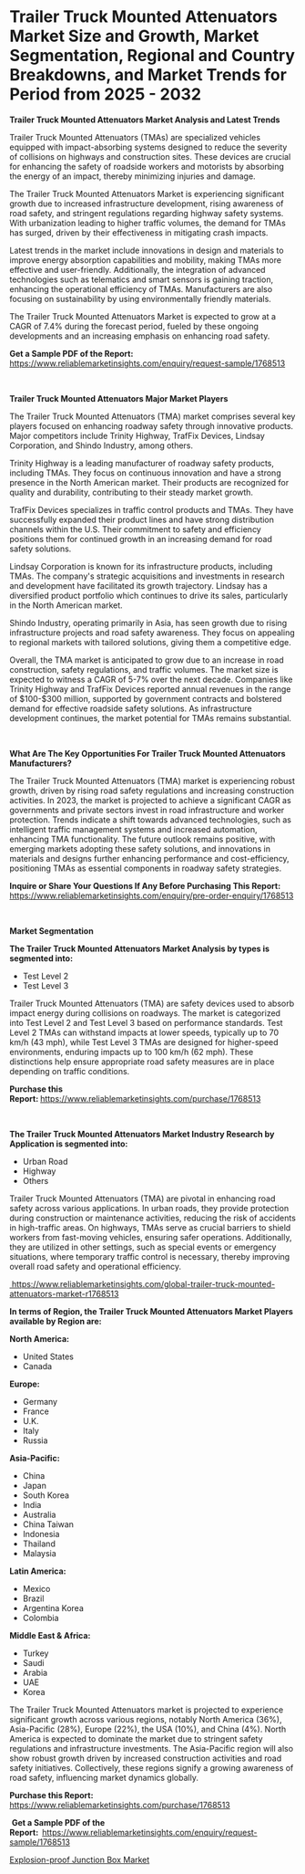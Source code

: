 <p><h1>Trailer Truck Mounted Attenuators Market Size and Growth, Market Segmentation, Regional and Country Breakdowns, and Market Trends for Period from 2025 -  2032</h1></p><p><strong>Trailer Truck Mounted Attenuators Market Analysis and Latest Trends</strong></p>
<p><p>Trailer Truck Mounted Attenuators (TMAs) are specialized vehicles equipped with impact-absorbing systems designed to reduce the severity of collisions on highways and construction sites. These devices are crucial for enhancing the safety of roadside workers and motorists by absorbing the energy of an impact, thereby minimizing injuries and damage.</p><p>The Trailer Truck Mounted Attenuators Market is experiencing significant growth due to increased infrastructure development, rising awareness of road safety, and stringent regulations regarding highway safety systems. With urbanization leading to higher traffic volumes, the demand for TMAs has surged, driven by their effectiveness in mitigating crash impacts. </p><p>Latest trends in the market include innovations in design and materials to improve energy absorption capabilities and mobility, making TMAs more effective and user-friendly. Additionally, the integration of advanced technologies such as telematics and smart sensors is gaining traction, enhancing the operational efficiency of TMAs. Manufacturers are also focusing on sustainability by using environmentally friendly materials.</p><p>The Trailer Truck Mounted Attenuators Market is expected to grow at a CAGR of 7.4% during the forecast period, fueled by these ongoing developments and an increasing emphasis on enhancing road safety.</p></p>
<p><strong>Get a Sample PDF of the Report:&nbsp;</strong> <a href="https://www.reliablemarketinsights.com/enquiry/request-sample/1768513?utm_campaign=2988&utm_medium=2&utm_source=Github&utm_content=ia&utm_term=11042025&utm_id=trailer-truck-mounted-attenuators">https://www.reliablemarketinsights.com/enquiry/request-sample/1768513</a></p>
<p>&nbsp;</p>
<p><strong>Trailer Truck Mounted Attenuators Major Market Players</strong></p>
<p><p>The Trailer Truck Mounted Attenuators (TMA) market comprises several key players focused on enhancing roadway safety through innovative products. Major competitors include Trinity Highway, TrafFix Devices, Lindsay Corporation, and Shindo Industry, among others.</p><p>Trinity Highway is a leading manufacturer of roadway safety products, including TMAs. They focus on continuous innovation and have a strong presence in the North American market. Their products are recognized for quality and durability, contributing to their steady market growth.</p><p>TrafFix Devices specializes in traffic control products and TMAs. They have successfully expanded their product lines and have strong distribution channels within the U.S. Their commitment to safety and efficiency positions them for continued growth in an increasing demand for road safety solutions.</p><p>Lindsay Corporation is known for its infrastructure products, including TMAs. The company's strategic acquisitions and investments in research and development have facilitated its growth trajectory. Lindsay has a diversified product portfolio which continues to drive its sales, particularly in the North American market.</p><p>Shindo Industry, operating primarily in Asia, has seen growth due to rising infrastructure projects and road safety awareness. They focus on appealing to regional markets with tailored solutions, giving them a competitive edge.</p><p>Overall, the TMA market is anticipated to grow due to an increase in road construction, safety regulations, and traffic volumes. The market size is expected to witness a CAGR of 5-7% over the next decade. Companies like Trinity Highway and TrafFix Devices reported annual revenues in the range of $100-$300 million, supported by government contracts and bolstered demand for effective roadside safety solutions. As infrastructure development continues, the market potential for TMAs remains substantial.</p></p>
<p>&nbsp;</p>
<p><strong>What Are The Key Opportunities For Trailer Truck Mounted Attenuators Manufacturers?</strong></p>
<p><p>The Trailer Truck Mounted Attenuators (TMA) market is experiencing robust growth, driven by rising road safety regulations and increasing construction activities. In 2023, the market is projected to achieve a significant CAGR as governments and private sectors invest in road infrastructure and worker protection. Trends indicate a shift towards advanced technologies, such as intelligent traffic management systems and increased automation, enhancing TMA functionality. The future outlook remains positive, with emerging markets adopting these safety solutions, and innovations in materials and designs further enhancing performance and cost-efficiency, positioning TMAs as essential components in roadway safety strategies.</p></p>
<p><strong>Inquire or Share Your Questions If Any Before Purchasing This Report:</strong> <a href="https://www.reliablemarketinsights.com/enquiry/pre-order-enquiry/1768513?utm_campaign=2988&utm_medium=2&utm_source=Github&utm_content=ia&utm_term=11042025&utm_id=trailer-truck-mounted-attenuators">https://www.reliablemarketinsights.com/enquiry/pre-order-enquiry/1768513</a></p>
<p>&nbsp;</p>
<p><strong>Market Segmentation</strong></p>
<p><strong>The Trailer Truck Mounted Attenuators Market Analysis by types is segmented into:</strong></p>
<p><ul><li>Test Level 2</li><li>Test Level 3</li></ul></p>
<p><p>Trailer Truck Mounted Attenuators (TMA) are safety devices used to absorb impact energy during collisions on roadways. The market is categorized into Test Level 2 and Test Level 3 based on performance standards. Test Level 2 TMAs can withstand impacts at lower speeds, typically up to 70 km/h (43 mph), while Test Level 3 TMAs are designed for higher-speed environments, enduring impacts up to 100 km/h (62 mph). These distinctions help ensure appropriate road safety measures are in place depending on traffic conditions.</p></p>
<p><strong>Purchase this Report:&nbsp;</strong><a href="https://www.reliablemarketinsights.com/purchase/1768513?utm_campaign=2988&utm_medium=2&utm_source=Github&utm_content=ia&utm_term=11042025&utm_id=trailer-truck-mounted-attenuators">https://www.reliablemarketinsights.com/purchase/1768513</a></p>
<p>&nbsp;</p>
<p><strong>The Trailer Truck Mounted Attenuators Market Industry Research by Application is segmented into:</strong></p>
<p><ul><li>Urban Road</li><li>Highway</li><li>Others</li></ul></p>
<p><p>Trailer Truck Mounted Attenuators (TMA) are pivotal in enhancing road safety across various applications. In urban roads, they provide protection during construction or maintenance activities, reducing the risk of accidents in high-traffic areas. On highways, TMAs serve as crucial barriers to shield workers from fast-moving vehicles, ensuring safer operations. Additionally, they are utilized in other settings, such as special events or emergency situations, where temporary traffic control is necessary, thereby improving overall road safety and operational efficiency.</p></p>
<p><a href="https://www.reliablemarketinsights.com/global-trailer-truck-mounted-attenuators-market-r1768513?utm_campaign=2988&utm_medium=2&utm_source=Github&utm_content=ia&utm_term=11042025&utm_id=trailer-truck-mounted-attenuators">&nbsp;https://www.reliablemarketinsights.com/global-trailer-truck-mounted-attenuators-market-r1768513</a></p>
<p><strong>In terms of Region, the Trailer Truck Mounted Attenuators Market Players available by Region are:</strong></p>
<p>
    <p> <strong> North America: </strong>
        <ul>
            <li>United States</li>
            <li>Canada</li>
        </ul>
        </p> 
    <p> <strong> Europe: </strong>
        <ul>
            <li>Germany</li>
            <li>France</li>
            <li>U.K.</li>
            <li>Italy</li>
            <li>Russia</li>
        </ul>
        </p> 
    <p> <strong> Asia-Pacific: </strong>
        <ul>
            <li>China</li>
            <li>Japan</li>
            <li>South Korea</li>
            <li>India</li>
            <li>Australia</li>
            <li>China Taiwan</li>
            <li>Indonesia</li>
            <li>Thailand</li>
            <li>Malaysia</li>
        </ul>
        </p> 
    <p> <strong> Latin America: </strong>
        <ul>
            <li>Mexico</li>
            <li>Brazil</li>
            <li>Argentina Korea</li>
            <li>Colombia</li>
        </ul>
        </p> 
    <p> <strong> Middle East & Africa: </strong>
        <ul>
            <li>Turkey</li>
            <li>Saudi</li>
            <li>Arabia</li>
            <li>UAE</li>
            <li>Korea</li>
        </ul>
    </p>
    </p>
<p><p>The Trailer Truck Mounted Attenuators market is projected to experience significant growth across various regions, notably North America (36%), Asia-Pacific (28%), Europe (22%), the USA (10%), and China (4%). North America is expected to dominate the market due to stringent safety regulations and infrastructure investments. The Asia-Pacific region will also show robust growth driven by increased construction activities and road safety initiatives. Collectively, these regions signify a growing awareness of road safety, influencing market dynamics globally.</p></p>
<p><strong>Purchase this Report: </strong><a href="https://www.reliablemarketinsights.com/purchase/1768513?utm_campaign=2988&utm_medium=2&utm_source=Github&utm_content=ia&utm_term=11042025&utm_id=trailer-truck-mounted-attenuators">https://www.reliablemarketinsights.com/purchase/1768513</a></p>
<p>&nbsp;<strong>Get a Sample PDF of the Report:&nbsp;&nbsp;</strong><a href="https://www.reliablemarketinsights.com/enquiry/request-sample/1768513?utm_campaign=2988&utm_medium=2&utm_source=Github&utm_content=ia&utm_term=11042025&utm_id=trailer-truck-mounted-attenuators">https://www.reliablemarketinsights.com/enquiry/request-sample/1768513</a></p>
<p><strong></strong></p>
<p><p><a href="https://github.com/negrocybul4w/Market-Research-Report-List-1/blob/main/explosion-proof-junction-box-market.md?utm_campaign=2988&utm_medium=2&utm_source=Github&utm_content=ia&utm_term=11042025&utm_id=trailer-truck-mounted-attenuators">Explosion-proof Junction Box Market</a></p></p>